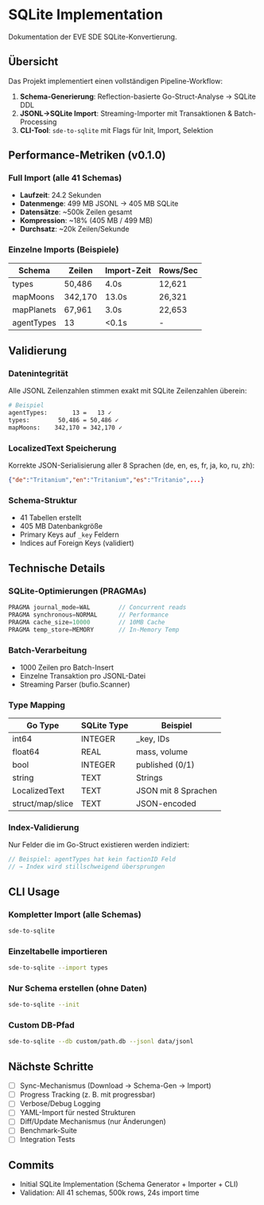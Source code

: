 # SQLite Implementation

Dokumentation der EVE SDE SQLite-Konvertierung.

## Übersicht

Das Projekt implementiert einen vollständigen Pipeline-Workflow:

1. **Schema-Generierung**: Reflection-basierte Go-Struct-Analyse → SQLite DDL
2. **JSONL→SQLite Import**: Streaming-Importer mit Transaktionen & Batch-Processing
3. **CLI-Tool**: `sde-to-sqlite` mit Flags für Init, Import, Selektion

## Performance-Metriken (v0.1.0)

### Full Import (alle 41 Schemas)

- **Laufzeit**: 24.2 Sekunden
- **Datenmenge**: 499 MB JSONL → 405 MB SQLite
- **Datensätze**: ~500k Zeilen gesamt
- **Kompression**: ~18% (405 MB / 499 MB)
- **Durchsatz**: ~20k Zeilen/Sekunde

### Einzelne Imports (Beispiele)

| Schema | Zeilen | Import-Zeit | Rows/Sec |
|--------|--------|-------------|----------|
| types | 50,486 | 4.0s | 12,621 |
| mapMoons | 342,170 | 13.0s | 26,321 |
| mapPlanets | 67,961 | 3.0s | 22,653 |
| agentTypes | 13 | <0.1s | - |

## Validierung

### Datenintegrität

Alle JSONL Zeilenzahlen stimmen exakt mit SQLite Zeilenzahlen überein:

```bash
# Beispiel
agentTypes:       13 =   13 ✓
types:        50,486 = 50,486 ✓
mapMoons:    342,170 = 342,170 ✓
```

### LocalizedText Speicherung

Korrekte JSON-Serialisierung aller 8 Sprachen (de, en, es, fr, ja, ko, ru, zh):

```json
{"de":"Tritanium","en":"Tritanium","es":"Tritanio",...}
```

### Schema-Struktur

- 41 Tabellen erstellt
- 405 MB Datenbankgröße
- Primary Keys auf `_key` Feldern
- Indices auf Foreign Keys (validiert)

## Technische Details

### SQLite-Optimierungen (PRAGMAs)

```go
PRAGMA journal_mode=WAL        // Concurrent reads
PRAGMA synchronous=NORMAL      // Performance
PRAGMA cache_size=10000        // 10MB Cache
PRAGMA temp_store=MEMORY       // In-Memory Temp
```

### Batch-Verarbeitung

- 1000 Zeilen pro Batch-Insert
- Einzelne Transaktion pro JSONL-Datei
- Streaming Parser (bufio.Scanner)

### Type Mapping

| Go Type | SQLite Type | Beispiel |
|---------|-------------|----------|
| int64 | INTEGER | _key, IDs |
| float64 | REAL | mass, volume |
| bool | INTEGER | published (0/1) |
| string | TEXT | Strings |
| LocalizedText | TEXT | JSON mit 8 Sprachen |
| struct/map/slice | TEXT | JSON-encoded |

### Index-Validierung

Nur Felder die im Go-Struct existieren werden indiziert:

```go
// Beispiel: agentTypes hat kein factionID Feld
// → Index wird stillschweigend übersprungen
```

## CLI Usage

### Kompletter Import (alle Schemas)

```bash
sde-to-sqlite
```

### Einzeltabelle importieren

```bash
sde-to-sqlite --import types
```

### Nur Schema erstellen (ohne Daten)

```bash
sde-to-sqlite --init
```

### Custom DB-Pfad

```bash
sde-to-sqlite --db custom/path.db --jsonl data/jsonl
```

## Nächste Schritte

- [ ] Sync-Mechanismus (Download → Schema-Gen → Import)
- [ ] Progress Tracking (z. B. mit progressbar)
- [ ] Verbose/Debug Logging
- [ ] YAML-Import für nested Strukturen
- [ ] Diff/Update Mechanismus (nur Änderungen)
- [ ] Benchmark-Suite
- [ ] Integration Tests

## Commits

- Initial SQLite Implementation (Schema Generator + Importer + CLI)
- Validation: All 41 schemas, 500k rows, 24s import time
